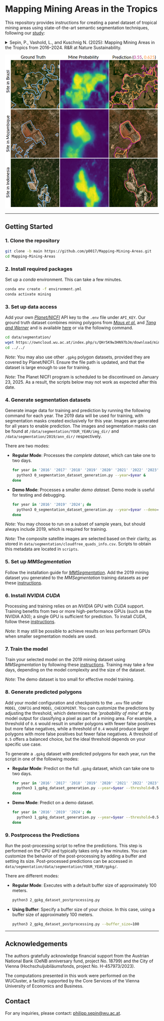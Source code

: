 # Mapping Mining Areas in the Tropics

This repository provides instructions for creating a panel dataset of tropical mining areas using state-of-the-art semantic segmentation techniques, following our [study](https://www.kuschnig.eu/files/wp_mapping-mines_wip.pdf):

<details>
  <summary>
    Sepin, P., Vashold, L., and Kuschnig N. (2025): Mapping Mining Areas in the Tropics from 2016–2024. R&R at Nature Sustainability.
  </summary>
  Mining provides crucial materials for the global economy and the climate transition, but has potentially severe adverse environmental and social impacts. Currently, the analysis of such impacts is obstructed by the poor availability of data on mining activity — particularly in regions most affected. 
  In this paper, we present a novel panel dataset of mining areas in the tropical belt from 2016 to 2024. We use a transformer-based segmentation model, trained on an extensive dataset of mining polygons from the literature, to automatically delineate mining areas in satellite imagery over time. 
  The resulting dataset features improved accuracy and reduced noise from human errors, and can readily be extended to cover new locations and points in time as they become available. Our comprehensive dataset of mining areas can be used to assess local environmental, social, and economic impacts of mining activity in regions where conventional data is not available or incomplete. 
</details>

<p align="center">
  <img src="resources/pred_plot.png" width="750" />
</p>

---

## Getting Started
### 1. Clone the repository
   ```bash
   git clone -b main https://github.com/p0017/Mapping-Mining-Areas.git
   cd Mapping-Mining-Areas
   ```

### 2. Install required packages
Set up a *conda* environment. This can take a few minutes.
   ```bash
   conda env create -f environment.yml
   conda activate mining
   ```

### 3. Set up data access

Add your own [*Planet/NICFI*](https://www.planet.com/nicfi/) API key to the `.env` file under `API_KEY`.
Our ground truth dataset combines mining polygons from [*Maus et al.*](https://www.nature.com/articles/s41597-022-01547-4) and [*Tang and Werner*](https://www.nature.com/articles/s43247-023-00805-6) and is available [here](https://owncloud.wu.ac.at/index.php/s/QHr5K9w3HN97bJm/download/mining_polygons_combined.gpkg) or via the following command.
   ```bash
   cd data/segmentation/
   wget https://owncloud.wu.ac.at/index.php/s/QHr5K9w3HN97bJm/download/mining_polygons_combined.gpkg
   cd ../../
   ```

*Note:* You may also use other `.gpkg` polygon datasets, provided they are covered by Planet/NICFI. Ensure the file path is updated, and that the dataset is large enough to use for training.

*Note:* The Planet NICFI program is scheduled to be discontinued on January 23, 2025. As a result, the scripts below may not work as expected after this date.

### 4. Generate segmentation datasets
Generate image data for training and prediction by running the following command for each year.
The 2019 data will be used for training, with segmentation masks created exclusively for this year. Images are  generated for all years to enable prediction.
The images and segmentation masks can be found at `/data/segmentation/YOUR_YEAR/img_dir/` and `/data/segmentation/2019/ann_dir/` respectively.

There are two modes:

- **Regular Mode**: Processes the *complete dataset*, which can take one to two days.
   ```bash
   for year in '2016' '2017' '2018' '2019' '2020' '2021' '2022' '2023' '2024'; do
     python3 0_segmentation_dataset_generation.py --year=$year &
   done
   ```
- **Demo Mode**: Processes a smaller *demo dataset*. Demo mode is useful for testing and debugging.
   ```bash
   for year in '2016' '2019' '2024'; do
     python3 0_segmentation_dataset_generation.py --year=$year --demo='True' &
   done
   ```

*Note:* You may choose to run on a subset of sample years, but should always include 2019, which is required for training.

*Note:* The composite satellite images are selected based on their clarity, as stored in `data/segmentation/cloudfree_quads_info.csv`. Scripts to obtain this metadata are located in `scripts`.

### 5. Set up *MMSegmentation*
Follow the installation guide for [*MMSegmentation*](https://mmsegmentation.readthedocs.io/en/main/get_started.html).
Add the 2019 mining dataset you generated to the *MMSegmentation* training datasets as per these [instructions](https://mmsegmentation.readthedocs.io/en/main/advanced_guides/add_datasets.html).

### 6. Install *NVIDIA CUDA*
Processing and training relies on an *NVIDIA* GPU with *CUDA* support. Training benefits from two or more high-performance GPUs (such as the NVIDIA A30); a single GPU is sufficient for prediction.
To install *CUDA*, follow these [instructions](https://docs.NVIDIA.com/cuda/cuda-installation-guide-linux/).

*Note:* It may still be possible to achieve results on less performant GPUs when smaller segmentation models are used.

### 7. Train the model
Train your selected model on the 2019 mining dataset using *MMSegmentation* by following these [instructions](https://mmsegmentation.readthedocs.io/en/main/user_guides/4_train_test.html). Training may take a few days, depending on the model complexity and the size of the dataset. 

*Note:* The demo dataset is too small for effective model training.

### 8. Generate predicted polygons
Add your model configuration and checkpoints to the `.env` file under `MODEL_CONFIG` and `MODEL_CHECKPOINT`. You can customize the predictions by adjusting the threshold, which determines the *'probability of mine'* at the model output for classifying a pixel as part of a mining area. For example, a threshold of `0.6` would result in smaller polygons with fewer false positives but more false negatives, while a threshold of `0.4` would produce larger polygons with more false positives but fewer false negatives. A threshold of `0.5` offers a balanced choice, but the ideal threshold depends on your specific use case.

To generate a `.gpkg` dataset with predicted polygons for each year, run the script in one of the following modes:
- **Regular Mode**: Predict on the full `.gpkg` dataset, which can take one to two days.
    ```bash
    for year in '2016' '2017' '2018' '2019' '2020' '2021' '2022' '2023' '2024'; do
      python3 1_gpkg_dataset_generation.py --year=$year --threshold=0.5 &
    done
    ```
- **Demo Mode**:  Predict on a demo dataset.
    ```bash
    for year in '2016' '2019' '2024'; do
      python3 1_gpkg_dataset_generation.py --year=$year --threshold=0.5 --demo='True' &
    done
    ```

### 9. Postprocess the Predictions
Run the post-processing script to refine the predictions. This step is performed on the CPU and typically takes only a few minutes. You can customize the behavior of the post-processing by adding a buffer and setting its size. Post-processed predictions can be accessed in `data/segmentation/data/segmentation/YOUR_YEAR/gpkg/`.

There are different modes:
- **Regular Mode**: Executes with a default buffer size of approximately 100 meters.  
  ```bash
  python3 2_gpkg_dataset_postprocessing.py
  ```
- **Using Buffer**: Specify a buffer size of your choice. In this case, using a buffer size of approximately 100 meters.
  ```bash
  python3 2_gpkg_dataset_postprocessing.py --buffer_size=100
  ```

---

## Acknowledgements
The authors gratefully acknowledge financial support from the Austrian National Bank (OeNB anniversary fund, project No. 18799) and the City of Vienna (Hochschuljubiläumsfonds, project No. H-457973/2023).

The computations presented in this work were performed on the WUCluster, a facility supported by the Core Services of the Vienna University of Economics and Business.

## Contact
For any inquiries, please contact: [philipp.sepin@wu.ac.at](mailto:philipp.sepin@wu.ac.at).
